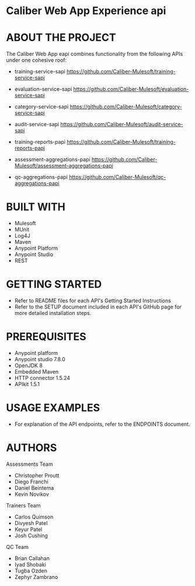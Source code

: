 # Caliber Web App Experience api

# ABOUT THE PROJECT
The Caliber Web App eapi combines functionality from the following APIs under one cohesive roof:

  - training-service-sapi
    https://github.com/Caliber-Mulesoft/training-service-sapi

  - evaluation-service-sapi
    https://github.com/Caliber-Mulesoft/evaluation-service-sapi
  
  - category-service-sapi
    https://github.com/Caliber-Mulesoft/category-service-sapi

  - audit-service-sapi
    https://github.com/Caliber-Mulesoft/audit-service-sapi
  
  - training-reports-papi
    https://github.com/Caliber-Mulesoft/training-reports-papi
  
  - assessment-aggregations-papi
    https://github.com/Caliber-Mulesoft/assessment-aggregations-papi
  
  - qc-aggregations-papi
    https://github.com/Caliber-Mulesoft/qc-aggregations-papi

# BUILT WITH
- Mulesoft
- MUnit
- Log4J
- Maven
- Anypoint Platform
- Anypoint Studio
- REST
  
# GETTING STARTED
- Refer to README files for each API's Getting Started Instructions
- Refer to the SETUP document included in each API's GitHub page for more detailed installation steps.

# PREREQUISITES
- Anypoint platform
- Anypoint studio 7.8.0
- OpenJDK 8
- Embedded Maven
- HTTP connector 1.5.24
- APIkit 1.5.1

# USAGE EXAMPLES
- For explanation of the API endpoints, refer to the ENDPOINTS document.

# AUTHORS
Assessments Team
- Christopher Proutt
- Diego Franchi
- Daniel Beintema
- Kevin Novikov

Trainers Team
- Carlos Quimson
- Divyesh Patel
- Keyur Patel
- Josh Cushing

QC Team
- Brian Callahan
- Iyad Shobaki
- Tugba Ozden
- Zephyr Zambrano
